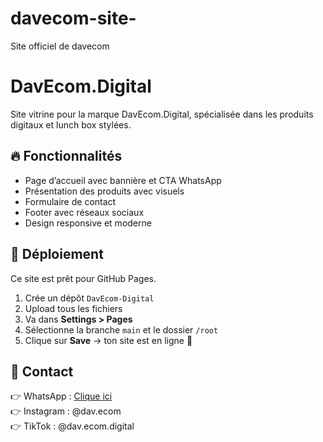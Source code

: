 # davecom-site-
Site officiel de davecom
# DavEcom.Digital

Site vitrine pour la marque DavEcom.Digital, spécialisée dans les produits digitaux et lunch box stylées.

## 🔥 Fonctionnalités

- Page d’accueil avec bannière et CTA WhatsApp
- Présentation des produits avec visuels
- Formulaire de contact
- Footer avec réseaux sociaux
- Design responsive et moderne

## 🚀 Déploiement

Ce site est prêt pour GitHub Pages.

1. Crée un dépôt `DavEcom-Digital`
2. Upload tous les fichiers
3. Va dans **Settings > Pages**
4. Sélectionne la branche `main` et le dossier `/root`
5. Clique sur **Save** → ton site est en ligne 🎉

## 📱 Contact

👉 WhatsApp : [Clique ici](https://wa.me/228XXXXXXXX)  
👉 Instagram : @dav.ecom  
👉 TikTok : @dav.ecom.digital
